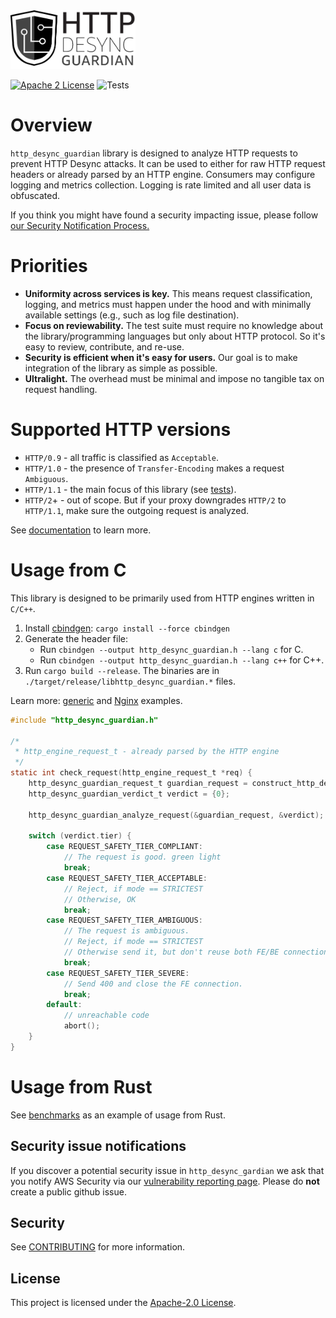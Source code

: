 <img src="docs/http-desync-guardian-logo.png" width="200">

[![Apache 2 License](https://img.shields.io/github/license/awslabs/s2n.svg)](http://aws.amazon.com/apache-2-0/)
![Tests](https://github.com/aws/http-desync-guardian/workflows/Tests/badge.svg)

Overview
========

`http_desync_guardian` library is designed to analyze HTTP requests to prevent HTTP Desync attacks.
It can be used to either for raw HTTP request headers or already parsed by an HTTP engine.
Consumers may configure logging and metrics collection.
Logging is rate limited and all user data is obfuscated. 

If you think you might have found a security impacting issue, please follow [our Security Notification Process.](#security-issue-notifications)

Priorities
=======

* **Uniformity across services is key.** This means request classification, logging, and metrics must happen under the hood and with minimally available settings (e.g., such as log file destination).
* **Focus on reviewability.** The test suite must require no knowledge about the library/programming languages but only about HTTP protocol. So it's easy to review, contribute, and re-use.
* **Security is efficient when it's easy for users.** Our goal is to make integration of the library as simple as possible.
* **Ultralight.** The overhead must be minimal and impose no tangible tax on request handling.

Supported HTTP versions
======

* `HTTP/0.9` - all traffic is classified as `Acceptable`.
* `HTTP/1.0` - the presence of `Transfer-Encoding` makes a request `Ambiguous`.
* `HTTP/1.1` - the main focus of this library (see [tests](./tests)).
* `HTTP/2`+ - out of scope. But if your proxy downgrades `HTTP/2` to `HTTP/1.1`, make sure the outgoing request is analyzed. 

See [documentation](./docs) to learn more.

Usage from C
=====

This library is designed to be primarily used from HTTP engines written in `C/C++`.  

1. Install [cbindgen](https://github.com/eqrion/cbindgen#cbindgen-----): `cargo install --force cbindgen`
1. Generate the header file: 
   * Run `cbindgen --output http_desync_guardian.h --lang c` for C.
   * Run `cbindgen --output http_desync_guardian.h --lang c++` for C++.
1. Run `cargo build --release`. The binaries are in `./target/release/libhttp_desync_guardian.*` files.

Learn more: [generic](./misc/demo-c) and [Nginx](./misc/demo-nginx) examples.

```c
#include "http_desync_guardian.h"

/* 
 * http_engine_request_t - already parsed by the HTTP engine 
 */
static int check_request(http_engine_request_t *req) {
    http_desync_guardian_request_t guardian_request = construct_http_desync_guardian_from(req); 
    http_desync_guardian_verdict_t verdict = {0};

    http_desync_guardian_analyze_request(&guardian_request, &verdict);

    switch (verdict.tier) {
        case REQUEST_SAFETY_TIER_COMPLIANT:
            // The request is good. green light
            break;
        case REQUEST_SAFETY_TIER_ACCEPTABLE:
            // Reject, if mode == STRICTEST
            // Otherwise, OK
            break;
        case REQUEST_SAFETY_TIER_AMBIGUOUS:
            // The request is ambiguous.
            // Reject, if mode == STRICTEST 
            // Otherwise send it, but don't reuse both FE/BE connections.
            break;
        case REQUEST_SAFETY_TIER_SEVERE:
            // Send 400 and close the FE connection.
            break;
        default:
            // unreachable code
            abort();
    }
}
```

Usage from Rust
====

See [benchmarks](./benches/benchmarks.rs) as an example of usage from Rust. 

## Security issue notifications

If you discover a potential security issue in `http_desync_gardian` we ask that you notify
AWS Security via our [vulnerability reporting page](http://aws.amazon.com/security/vulnerability-reporting/). Please do **not** create a public github issue. 

## Security

See [CONTRIBUTING](./CONTRIBUTING.md#contributing-guidelines) for more information.

## License

This project is licensed under the [Apache-2.0 License](./LICENSE).
